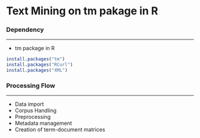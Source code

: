 # Text Mining on tm pakage in R

<script type="text/javascript" src="../js/general.js"></script>

### Dependency
---

* tm package in R

```r
install.packages("tm")
install.packages("RCurl")
install.packages("XML")
```

### Processing Flow
---

* Data import
* Corpus Handling
* Preprocessing
* Metadata management
* Creation of term-document matrices

### 

